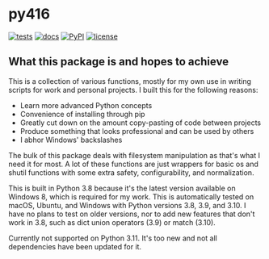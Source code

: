 # py416

[![tests](https://github.com/ezio416/py416/actions/workflows/tests.yml/badge.svg)](https://github.com/ezio416/py416/actions)
[![docs](https://readthedocs.org/projects/py416/badge/?version=latest)](https://py416.readthedocs.io/en/latest/)
[![PyPI](https://badge.fury.io/py/py416.svg)](https://pypi.org/project/py416/)
[![license](https://img.shields.io/badge/license-LGPL%20v2.1-red.svg)](https://www.gnu.org/licenses/old-licenses/lgpl-2.1.en.html)

What this package is and hopes to achieve
-----------------------------------------

This is a collection of various functions, mostly for my own use in writing scripts for work and personal projects. I built this for the following reasons:

- Learn more advanced Python concepts
- Convenience of installing through pip
- Greatly cut down on the amount copy-pasting of code between projects
- Produce something that looks professional and can be used by others
- I abhor Windows' backslashes

The bulk of this package deals with filesystem manipulation as that's what I need it for most. A lot of these functions are just wrappers for basic os and shutil functions with some extra safety, configurability, and normalization.

This is built in Python 3.8 because it's the latest version available on Windows 8, which is required for my work. This is automatically tested on macOS, Ubuntu, and Windows with Python versions 3.8, 3.9, and 3.10. I have no plans to test on older versions, nor to add new features that don't work in 3.8, such as dict union operators (3.9) or match (3.10).

Currently not supported on Python 3.11. It's too new and not all dependencies have been updated for it.
